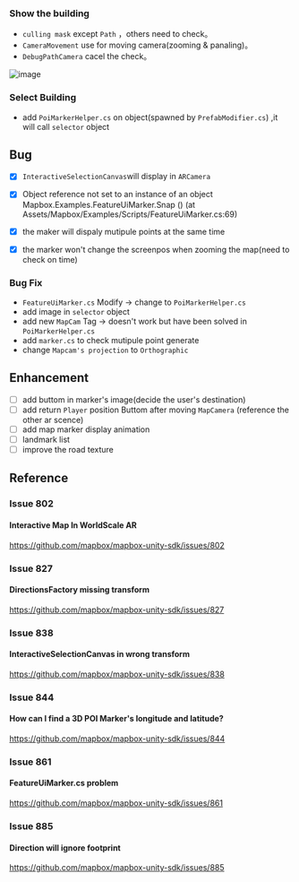 ### Show the building
* `culling mask` except `Path` ，others need to check。
* `CameraMovement` use for moving camera(zooming & panaling)。
* `DebugPathCamera` cacel the check。

![image](https://user-images.githubusercontent.com/38349902/40708021-e4e2a638-6424-11e8-8335-f5da65bd6fe5.png)

### Select Building

* add `PoiMarkerHelper.cs` on object(spawned by `PrefabModifier.cs`) ,it will call `selector` object 


## Bug
- [x] `InteractiveSelectionCanvas`will display in `ARCamera`
- [x] Object reference not set to an instance of an object   
      Mapbox.Examples.FeatureUiMarker.Snap () (at Assets/Mapbox/Examples/Scripts/FeatureUiMarker.cs:69)
- [x] the maker will dispaly mutipule points at the same time
- [x] the marker won't change the screenpos when zooming the map(need to check on time)


### Bug Fix
* `FeatureUiMarker.cs` Modify -> change to `PoiMarkerHelper.cs`
* add image in `selector` object 
* add new `MapCam` Tag -> doesn't work but have been solved in `PoiMarkerHelper.cs`
* add `marker.cs` to check mutipule point generate 
* change `Mapcam's projection` to `Orthographic`

## Enhancement
- [ ] add buttom in marker's image(decide the user's destination)
- [ ] add return `Player` position Buttom after moving `MapCamera` (reference the other ar scence)
- [ ] add map marker display animation
- [ ] landmark list
- [ ] improve the road texture

## Reference

### Issue 802
#### Interactive Map In WorldScale AR 
https://github.com/mapbox/mapbox-unity-sdk/issues/802

### Issue 827
#### DirectionsFactory missing transform
https://github.com/mapbox/mapbox-unity-sdk/issues/827

### Issue 838
#### InteractiveSelectionCanvas in wrong transform
https://github.com/mapbox/mapbox-unity-sdk/issues/838

### Issue 844
#### How can I find a 3D POI Marker's longitude and latitude?
https://github.com/mapbox/mapbox-unity-sdk/issues/844

### Issue 861
#### FeatureUiMarker.cs problem
https://github.com/mapbox/mapbox-unity-sdk/issues/861

### Issue 885
#### Direction will ignore footprint 
https://github.com/mapbox/mapbox-unity-sdk/issues/885


 


                
                  



